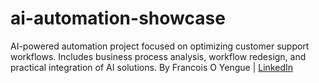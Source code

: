 # ai-automation-showcase
AI-powered automation project focused on optimizing customer support workflows. Includes business process analysis, workflow redesign, and practical integration of AI solutions.   By Francois O Yengue | [LinkedIn](https://www.linkedin.com/feed/)
